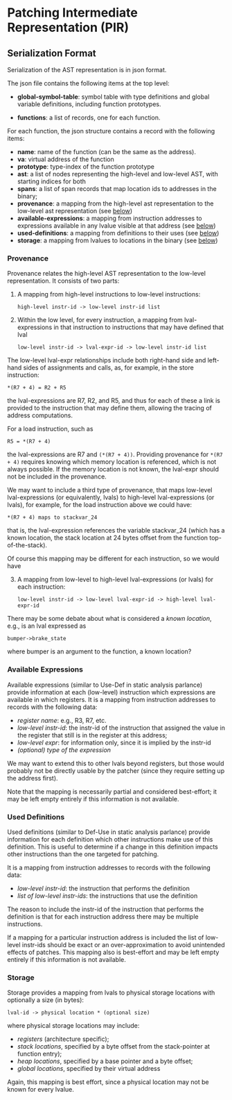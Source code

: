 # Patching Intermediate Representation (PIR)

## Serialization Format

Serialization of the AST representation is in json format.

The json file contains the following items at the top level:

- **global-symbol-table**: symbol table with type definitions and global variable
  definitions, including function prototypes.

- **functions**: a list of records, one for each function.

For each function, the json structure contains a record with the following items:

- **name**: name of the function (can be the same as the address).
- **va**: virtual address of the function
- **prototype**: type-index of the function prototype
- **ast**: a list of nodes representing the high-level and low-level AST,
  with starting indices for both
- **spans**: a list of span records that map location ids to addresses in the binary;
- **provenance**: a mapping from the high-level ast representation to the low-level
  ast representation (see [below](#provenance))
- **available-expressions**: a mapping from instruction addresses to expressions
  available in any lvalue visible at that address (see [below](#available-expressions))
- **used-definitions**: a mapping from definitions to their uses
  (see [below](#used-definitions))
- **storage**: a mapping from lvalues to locations in the binary (see [below](#storage))


### Provenance

Provenance relates the high-level AST representation to the low-level representation.
It consists of two parts:
1. A mapping from high-level instructions to low-level instructions:
   ```
   high-level instr-id -> low-level instr-id list
   ```
2. Within the low level, for every instruction, a mapping from lval-expressions
   in that instruction to instructions that may have defined that lval
   ```
   low-level instr-id -> lval-expr-id -> low-level instr-id list
   ```

The low-level lval-expr relationships include both right-hand side and left-hand
sides of assignments and calls, as, for example, in the store instruction:
```
*(R7 + 4) = R2 + R5
```
the lval-expressions are R7, R2, and R5, and thus for each of these a link is
provided to the instruction that may define them, allowing the tracing of address
computations.

For a load instruction, such as
```
R5 = *(R7 + 4)
```
the lval-expressions are R7 and <code>(\*(R7 + 4))</code>. Providing provenance for
<code>\*(R7 + 4)</code> requires knowing which memory location is referenced,
which is not always possible. If the memory location is not known, the lval-expr
should not be included in the provenance.

We may want to include a third type of provenance, that maps low-level lval-expressions
(or equivalently, lvals) to high-level lval-expressions (or lvals), for example, for
the load instruction above we could have:
```
*(R7 + 4) maps to stackvar_24
```
that is, the lval-expression references the variable stackvar_24 (which has a
known location, the stack location at 24 bytes offset from
the function top-of-the-stack).

Of course this mapping may be different for each instruction, so we would have

3. A mapping from low-level to high-level lval-expressions (or lvals) for each instruction:
   ```
   low-level instr-id -> low-level lval-expr-id -> high-level lval-expr-id
   ```

There may be some debate about what is considered a *known location*, e.g., is
an lval expressed as
```
bumper->brake_state
```
where bumper is an argument to the function, a known location?


### Available Expressions<a name="available-expressions"></a>

Available expressions (similar to Use-Def in static analysis parlance)
provide information at each (low-level) instruction which
expressions are available in which registers. It is a mapping from instruction
addresses to records with the following data:
- *register name*: e.g., R3, R7, etc.
- *low-level instr-id*: the instr-id of the instruction that assigned the value
  in the register that still is in the register at this address;
- *low-level expr*: for information only, since it is implied by the instr-id
- *(optional) type of the expression*

We may want to extend this to other lvals beyond registers, but those would
probably not be directly usable by the patcher (since they require setting up
the address first).

Note that the mapping is necessarily partial and considered best-effort;
it may be left empty entirely if this information is not available.

### Used Definitions<a name="used-definitions"></a>

Used definitions (similar to Def-Use in static analysis parlance) provide
information for each definition which other instructions make use of this
definition. This is useful to determine if a change in this definition impacts
other instructions than the one targeted for patching.

It is a mapping from instruction addresses to records with the following data:
- *low-level instr-id*: the instruction that performs the definition
- *list of low-level instr-ids*: the instructions that use the definition

The reason to include the instr-id of the instruction that performs the
definition is that for each instruction address there may be multiple
instructions.

If a mapping for a particular instruction address is included the list of
low-level instr-ids should be exact or an over-approximation to avoid
unintended effects of patches. This mapping also is best-effort and
may be left empty entirely if this information is not available.


### Storage

Storage provides a mapping from lvals to physical storage locations with
optionally a size (in bytes):
```
lval-id -> physical location * (optional size)
```

where
physical storage locations may include:
- *registers* (architecture specific);
- *stack locations*, specified by a byte offset from the stack-pointer at function
  entry);
- *heap locations*, specified by a base pointer and a byte offset;
- *global locations*, specified by their virtual address

Again, this mapping is best effort, since a physical location may not be known
for every lvalue.